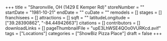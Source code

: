 +++
title = "Sharonville, OH (1429 E Kemper Rd)"
storeNumber = ""
startDate = "1981-10-21"
endDate = ""
cuDate = ""
remodels = []
stages = []
franchisees = []
attractions = []
sqft = ""
latitudeLongitude = ["39.28390862", "-84.44942663"]
citations = []
contributors = []
downloadLinks = []
pageThumbnailFile = "upE3LhWSE4QOo0VURKcd.avif"
tags = ["Locations"]
categories = ["ShowBiz Pizza Place"]
draft = false
+++
